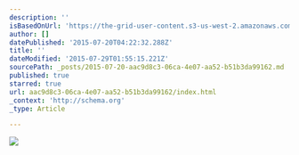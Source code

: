 ```yaml
---
description: ''
isBasedOnUrl: 'https://the-grid-user-content.s3-us-west-2.amazonaws.com/d8ba1e01-655b-4798-871b-25cfbc5f82ff.gif'
author: []
datePublished: '2015-07-20T04:22:32.288Z'
title: ''
dateModified: '2015-07-29T01:55:15.221Z'
sourcePath: _posts/2015-07-20-aac9d8c3-06ca-4e07-aa52-b51b3da99162.md
published: true
starred: true
url: aac9d8c3-06ca-4e07-aa52-b51b3da99162/index.html
_context: 'http://schema.org'
_type: Article

---
```

![](https://the-grid-user-content.s3-us-west-2.amazonaws.com/d8ba1e01-655b-4798-871b-25cfbc5f82ff.gif)